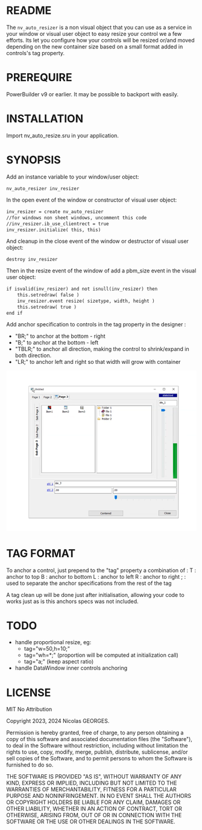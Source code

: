 README
======

The `nv_auto_resizer` is a non visual object that you can use as a service in your window or visual user object to easy resize your control we a few efforts.
Its let you configure how your controls will be resized or/and moved depending on the new container size based on a small format added in controls's tag property.

PREREQUIRE
==========

PowerBuilder v9 or earlier.
It may be possible to backport with easily.

INSTALLATION
============

Import nv_auto_resize.sru in your application.

SYNOPSIS
========

Add an instance variable to your window/user object:
```
nv_auto_resizer inv_resizer
```

In the open event of the window or constructor of visual user object:
```
inv_resizer = create nv_auto_resizer
//for windows non sheet windows, uncomment this code
//inv_resizer.ib_use_clientrect = true
inv_resizer.initialize( this, this)
```

And cleanup in the close event of the window or destructor of visual user object:
```
destroy inv_resizer
```

Then in the resize event of the window of add a pbm_size event in the visual user object:
```
if isvalid(inv_resizer) and not isnull(inv_resizer) then
	this.setredraw( false )
	inv_resizer.event resize( sizetype, width, height )
	this.setredraw( true )
end if
```

Add anchor specification to controls in the tag property in the designer :

* "BR;" to anchor at the bottom - right
* "B;" to anchor at the bottom - left
* "TBLR;" to anchor all direction, making the control to shrink/expand in both direction.
* "LR;" to anchor left and right so that width will grow with container

[![Quick demonstration](demo.png)](https://github.com/xlat/nv_auto_resizer/raw/main/demo.webp)

TAG FORMAT
==========
To anchor a control, just prepend to the "tag" property a combination of :
	T : anchor to top
	B : anchor to bottom
	L : anchor to left
	R : anchor to right
	; : used to separate the anchor specifications from the rest of the tag
	
A tag clean up will be done just after initialisation, allowing your code to works just as is this anchors specs was not included.

TODO
====

* handle proportional resize, eg: 
  * tag="w=50,h=10;" 
  * tag="wh=*;" (proportion will be computed at initialization call)
  * tag="a;" (keep aspect ratio)
* handle DataWindow inner controls anchoring

LICENSE
=======

MIT No Attribution

Copyright 2023, 2024 Nicolas GEORGES.

Permission is hereby granted, free of charge, to any person obtaining a copy of this software and associated documentation files (the "Software"), to deal in the Software without restriction, including without limitation the rights to use, copy, modify, merge, publish, distribute, sublicense, and/or sell copies of the Software, and to permit persons to whom the Software is furnished to do so.

THE SOFTWARE IS PROVIDED "AS IS", WITHOUT WARRANTY OF ANY KIND, EXPRESS OR IMPLIED, INCLUDING BUT NOT LIMITED TO THE WARRANTIES OF MERCHANTABILITY, FITNESS FOR A PARTICULAR PURPOSE AND NONINFRINGEMENT. IN NO EVENT SHALL THE AUTHORS OR COPYRIGHT HOLDERS BE LIABLE FOR ANY CLAIM, DAMAGES OR OTHER LIABILITY, WHETHER IN AN ACTION OF CONTRACT, TORT OR OTHERWISE, ARISING FROM, OUT OF OR IN CONNECTION WITH THE SOFTWARE OR THE USE OR OTHER DEALINGS IN THE SOFTWARE.
